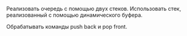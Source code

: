 

Реализовать очередь с помощью двух стеков. Использовать стек, реализованный с помощью динамического буфера.

Обрабатывать команды push back и pop front.
